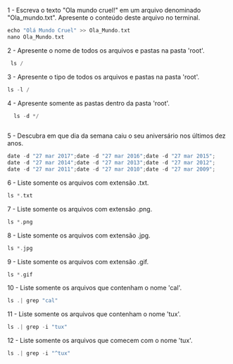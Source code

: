 
1 - Escreva o texto "Ola mundo cruel!" em um arquivo denominado "Ola_mundo.txt". Apresente o conteúdo deste arquivo no terminal.

   ```C
   echo "Olá Mundo Cruel" >> Ola_Mundo.txt
   nano Ola_Mundo.txt
   ```
   
  2 - Apresente o nome de todos os arquivos e pastas na pasta 'root'.
  
  ```C
   ls /
  ```
   
3 - Apresente o tipo de todos os arquivos e pastas na pasta 'root'.

   ```C
   ls -l /
   
   ```
4 - Apresente somente as pastas dentro da pasta 'root'.

 ```C
   ls -d */
   
   ```
5 - Descubra em que dia da semana caiu o seu aniversário nos últimos dez anos.
```C
date -d "27 mar 2017";date -d "27 mar 2016";date -d "27 mar 2015";
date -d "27 mar 2014";date -d "27 mar 2013";date -d "27 mar 2012";
date -d "27 mar 2011";date -d "27 mar 2010";date -d "27 mar 2009";

```
6 - Liste somente os arquivos com extensão .txt.

```C
ls *.txt

```

7 - Liste somente os arquivos com extensão .png.

```C
ls *.png

```

8 - Liste somente os arquivos com extensão .jpg.

```C
ls *.jpg

```
9 - Liste somente os arquivos com extensão .gif.
```C
ls *.gif

```
10 - Liste somente os arquivos que contenham o nome 'cal'.

```C
ls .| grep "cal"

```
11 - Liste somente os arquivos que contenham o nome 'tux'.
```C
ls .| grep -i "tux"

```
12 - Liste somente os arquivos que comecem com o nome 'tux'.
```C
ls .| grep -i "^tux"

```
